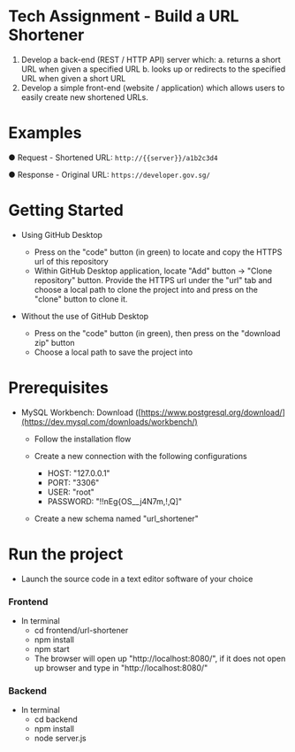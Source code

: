 # Tech Assignment - Build a URL Shortener

1. Develop a back-end (REST / HTTP API) server which:
a. returns a short URL when given a specified URL
b. looks up or redirects to the specified URL when given a short URL
2. Develop a simple front-end (website / application) which allows users to easily create
new shortened URLs.

# Examples
● Request - Shortened URL: `http://{{server}}/a1b2c3d4`

● Response - Original URL: `https://developer.gov.sg/`

# Getting Started
- Using GitHub Desktop
  - Press on the "code" button (in green) to locate and copy the HTTPS url of this repository
  - Within GitHub Desktop application, locate "Add" button -> "Clone repository" button. Provide the HTTPS url under the "url" tab and choose a local path to clone the project into and press on the "clone" button to clone it.

- Without the use of GitHub Desktop
  - Press on the "code" button (in green), then press on the "download zip" button
  - Choose a local path to save the project into
 
# Prerequisites
- MySQL Workbench: Download ([https://www.postgresql.org/download/](https://dev.mysql.com/downloads/workbench/)
    - Follow the installation flow
    - Create a new connection with the following configurations
      - HOST: "127.0.0.1"
      - PORT: "3306"
      - USER: "root"
      - PASSWORD: "!!nEg{OS__j4N7m,!,Q]"
     
    - Create a new schema named "url_shortener"
 
# Run the project
- Launch the source code in a text editor software of your choice
  
### Frontend
- In terminal
  - cd frontend/url-shortener
  - npm install
  - npm start
  - The browser will open up "http://localhost:8080/", if it does not open up browser and type in "http://localhost:8080/"

### Backend
- In terminal
  - cd backend
  - npm install
  - node server.js
